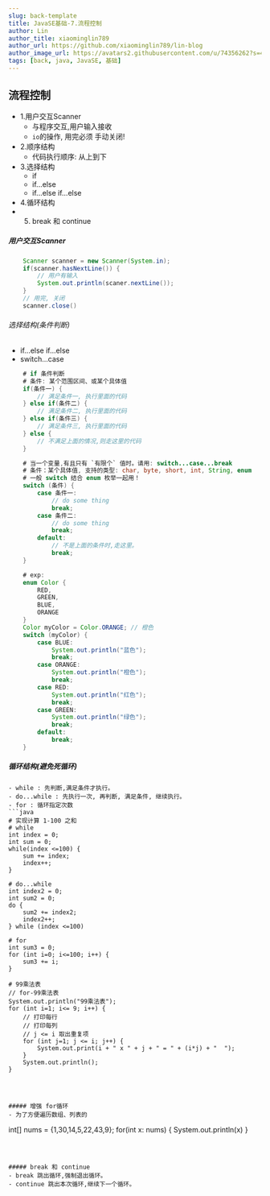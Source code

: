 ```yaml
---
slug: back-template
title: JavaSE基础-7.流程控制
author: Lin
author_title: xiaominglin789
author_url: https://github.com/xiaominglin789/lin-blog
author_image_url: https://avatars2.githubusercontent.com/u/74356262?s=400&u=51bc963a308dd3748ba5133c9cfd29eb3bc0c207&v=4
tags: [back, java, JavaSE, 基础]
---
```


## 流程控制
+ 1.用户交互Scanner
	- 与程序交互,用户输入接收
	- `io`的操作, 用完必须 手动关闭!
+ 2.顺序结构
	- 代码执行顺序: 从上到下
+ 3.选择结构
	- if
	- if...else
	- if...else if...else
+ 4.循环结构
+ 5. break 和 continue


<!--truncate-->


##### 用户交互Scanner
```java
	Scanner scanner = new Scanner(System.in);
	if(scanner.hasNextLine()) { 
		// 用户有输入
		System.out.println(scaner.nextLine());
	}
	// 用完, 关闭
	scanner.close()
```



###### 选择结构(条件判断)
- if...else if...else
- switch...case
```java
	# if 条件判断
	# 条件: 某个范围区间、或某个具体值
	if(条件一) {
		// 满足条件一, 执行里面的代码
	} else if(条件二) {
		// 满足条件二, 执行里面的代码
	} else if(条件三) {
		// 满足条件三, 执行里面的代码
	} else {
		// 不满足上面的情况,则走这里的代码
	}

	# 当一个变量,有且只有 `有限个` 值时。请用: switch...case...break
	# 条件：某个具体值, 支持的类型: char, byte, short, int, String, enum
	# 一般 switch 结合 enum 枚举一起用！
	switch (条件) {
		case 条件一:
			// do some thing
			break;
		case 条件二:
			// do some thing
			break;
		default:
			// 不是上面的条件时,走这里。
			break;
	}

	# exp:
	enum Color {
	    RED,
	    GREEN,
	    BLUE,
	    ORANGE
	}
	Color myColor = Color.ORANGE; // 橙色
	switch (myColor) {
	    case BLUE:
	        System.out.println("蓝色");
	        break;
	    case ORANGE:
	        System.out.println("橙色");
	        break;
	    case RED:
	        System.out.println("红色");
	        break;
	    case GREEN:
	        System.out.println("绿色");
	        break;
	    default:
	        break;
	}
```



##### 循环结构(避免死循环)
	- while : 先判断,满足条件才执行。
	- do...while : 先执行一次, 再判断, 满足条件, 继续执行。
	- for : 循环指定次数
	```java
	# 实现计算 1-100 之和
	# while
	int index = 0;
	int sum = 0;
	while(index <=100) {
		sum += index;
		index++;
	}

	# do...while
	int index2 = 0;
	int sum2 = 0;
	do {
		sum2 += index2;
		index2++;	
	} while (index <=100)

	# for
	int sum3 = 0;
	for (int i=0; i<=100; i++) {
		sum3 += i;
	}

	# 99乘法表
	// for-99乘法表
	System.out.println("99乘法表");
	for (int i=1; i<= 9; i++) {
	    // 打印每行
	    // 打印每列
	    // j <= i 取出重复项
	    for (int j=1; j <= i; j++) {
	        System.out.print(i + " x " + j + " = " + (i*j) + "  ");
	    }
	    System.out.println();
	}
```



##### 增强 for循环
- 为了方便遍历数组、列表的
```
int[] nums = {1,30,14,5,22,43,9};
for(int x: nums) {
	System.out.println(x)
}
```



##### break 和 continue
- break 跳出循环,强制退出循环。
- continue 跳出本次循环,继续下一个循环。

